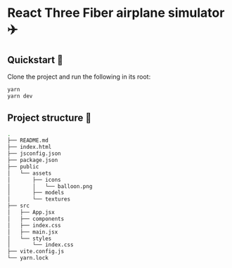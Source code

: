 # React Three Fiber airplane simulator :airplane:

## Quickstart :rocket:

Clone the project and run the following in its root:

```bash
yarn
yarn dev
```

## Project structure :deciduous_tree:

```bash
.
├── README.md
├── index.html
├── jsconfig.json
├── package.json
├── public
│   └── assets
│       ├── icons
│       │   └── balloon.png
│       ├── models
│       └── textures
├── src
│   ├── App.jsx
│   ├── components
│   ├── index.css
│   ├── main.jsx
│   └── styles
│       └── index.css
├── vite.config.js
└── yarn.lock
```
